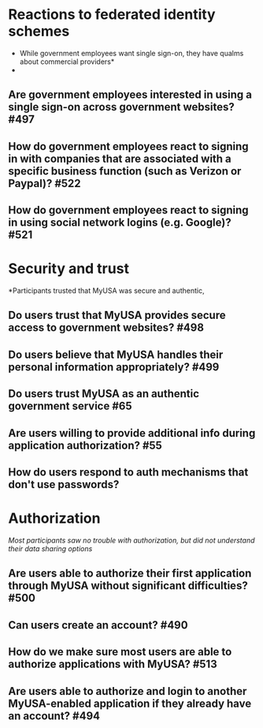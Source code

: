 # Reactions to federated identity schemes
* While government employees want single sign-on, they have qualms about commercial providers*
* 
## Are government employees interested in using a single sign-on across government websites? #497 

## How do government employees react to signing in with companies that are associated with a specific business function (such as Verizon or Paypal)? #522 

## How do government employees react to signing in using social network logins (e.g. Google)? #521 

# Security and trust
*Participants trusted that MyUSA was secure and authentic, 
 
## Do users trust that MyUSA provides secure access to government websites? #498 

## Do users believe that MyUSA handles their personal information appropriately? #499

## Do users trust MyUSA as an authentic government service #65 

## Are users willing to provide additional info during application authorization? #55

## How do users respond to auth mechanisms that don't use passwords?

# Authorization 
*Most participants saw no trouble with authorization, but did not understand their data sharing options*

## Are users able to authorize their first application through MyUSA without significant difficulties? #500 

## Can users create an account? #490 

## How do we make sure most users are able to authorize applications with MyUSA? #513 

## Are users able to authorize and login to another MyUSA-enabled application if they already have an account? #494
